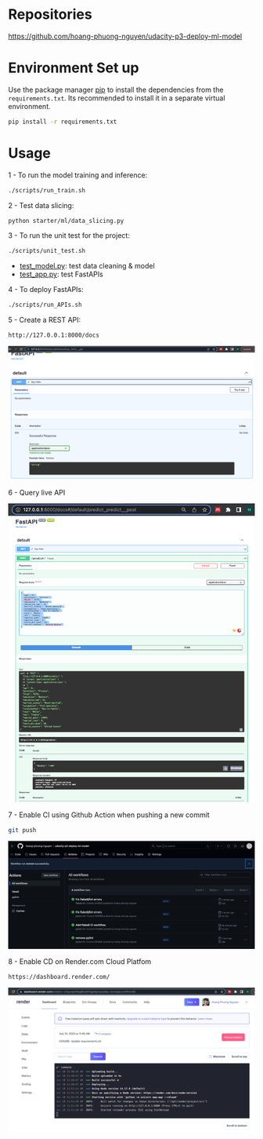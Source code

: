 # Repositories
https://github.com/hoang-phuong-nguyen/udacity-p3-deploy-ml-model


# Environment Set up
Use the package manager [pip](https://pip.pypa.io/en/stable/) to install the dependencies from the ```requirements.txt```. Its recommended to install it in a separate virtual environment.

```bash
pip install -r requirements.txt
```

# Usage
1 - To run the model training and inference: 
```bash
./scripts/run_train.sh
```
2 - Test data slicing:
```bash
python starter/ml/data_slicing.py
```

3 - To run the unit test for the project: 
```bash
./scripts/unit_test.sh
```
- [test_model.py](./starter/ml/test_model.py): test data cleaning & model 
- [test_app.py](./test_app.py): test FastAPIs

4 - To deploy FastAPIs:
```bash
./scripts/run_APIs.sh
```

5 - Create a REST API:
```bash
http://127.0.0.1:8000/docs
```
<img src="screenshots/example.png">

6 - Query live API 

<img src="screenshots/live_post.png">


7 - Enable CI using Github Action when pushing a new commit
```bash
git push
```
<img src="screenshots/continuous_integration.png">

8 - Enable CD on Render.com Cloud Platfom 
```bash
https://dashboard.render.com/
```
<img src="screenshots/continuous_deloyment.png">

